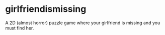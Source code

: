 # girlfriendismissing
A 2D (almost horror) puzzle game where your girlfriend is missing and you must find her.
